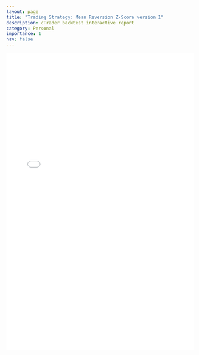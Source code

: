 ```yaml
---
layout: page
title: "Trading Strategy: Mean Reversion Z-Score version 1"
description: cTrader backtest interactive report
category: Personal
importance: 1
nav: false
---
```


<iframe src="/assets/proj/report_zscore_v1.html"
        style="width: 100%; height: 800px; border: none;"
        loading="lazy">
</iframe>
